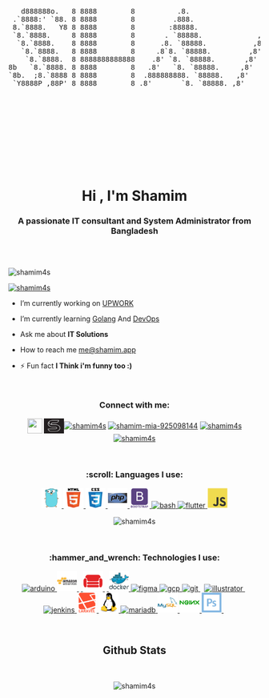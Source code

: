 <pre align="center">                                                                                                                             
   d888888o.   8 8888        8          .8.                   ,8.       ,8.           8 8888          ,8.       ,8.          
 .`8888:' `88. 8 8888        8         .888.                 ,888.     ,888.          8 8888         ,888.     ,888.         
 8.`8888.   Y8 8 8888        8        :88888.               .`8888.   .`8888.         8 8888        .`8888.   .`8888.        
 `8.`8888.     8 8888        8       . `88888.             ,8.`8888. ,8.`8888.        8 8888       ,8.`8888. ,8.`8888.       
  `8.`8888.    8 8888        8      .8. `88888.           ,8'8.`8888,8^8.`8888.       8 8888      ,8'8.`8888,8^8.`8888.      
   `8.`8888.   8 8888        8     .8`8. `88888.         ,8' `8.`8888' `8.`8888.      8 8888     ,8' `8.`8888' `8.`8888.     
    `8.`8888.  8 8888888888888    .8' `8. `88888.       ,8'   `8.`88'   `8.`8888.     8 8888    ,8'   `8.`88'   `8.`8888.    
8b   `8.`8888. 8 8888        8   .8'   `8. `88888.     ,8'     `8.`'     `8.`8888.    8 8888   ,8'     `8.`'     `8.`8888.   
`8b.  ;8.`8888 8 8888        8  .888888888. `88888.   ,8'       `8        `8.`8888.   8 8888  ,8'       `8        `8.`8888.  
 `Y8888P ,88P' 8 8888        8 .8'       `8. `88888. ,8'         `         `8.`8888.  8 8888 ,8'         `         `8.`8888. 
<p></p></pre>                                                                                                                                             
                                                                                                                                                   
                                                                                                                                                   
                                                                                                                                                   
                                                                                                                                                   
<h1 align="center">Hi , I'm Shamim</h1>
<h3 align="center">A passionate IT consultant and System Administrator from Bangladesh</h3>
<br />
<br />
<p align="left"> <img src="https://komarev.com/ghpvc/?username=shamim4s&label=Profile%20views&color=0e75b6&style=flat" alt="shamim4s" /> </p>

<p align="left"> <a href="https://twitter.com/shamim4s" target="blank"><img src="https://img.shields.io/twitter/follow/shamim4s?logo=twitter&style=for-the-badge" alt="shamim4s" /></a> </p>

- I’m currently working on [UPWORK](https://www.upwork.com/freelancers/~0126a9e3ea476741d8)

- I’m currently learning [Golang](https://golang.org/) And [DevOps](https://www.google.com/search?q=DevOps)

- Ask me about **IT Solutions**

- How to reach me [me@shamim.app](mailto:me@shamim.app)

- ⚡ Fun fact **I Think i'm funny too :)**

<br />

<h3 align="center">Connect with me:</h3>
<p align="center"><a href="mailto:me@shamim.app" target="blank"><img align="center" src="https://www.pngkey.com/png/full/84-840977_email-png-icon.png" height="30" width="30"/></a>&nbsp;<a href="https://shamim.app" target="blank"><img align="center" src="https://raw.githubusercontent.com/shamim4s/shamim4s/master/logo-s.jpg" height="30" width="40" /></a><a href="https://twitter.com/shamim4s" target="blank"><img align="center" src="https://raw.githubusercontent.com/rahuldkjain/github-profile-readme-generator/master/src/images/icons/Social/twitter.svg" alt="shamim4s" height="30" width="40" /></a>
<a href="https://linkedin.com/in/shamim-mia-925098144" target="blank"><img align="center" src="https://raw.githubusercontent.com/rahuldkjain/github-profile-readme-generator/master/src/images/icons/Social/linked-in-alt.svg" alt="shamim-mia-925098144" height="30" width="40" /></a>
<a href="https://fb.com/shamim4s" target="blank"><img align="center" src="https://raw.githubusercontent.com/rahuldkjain/github-profile-readme-generator/master/src/images/icons/Social/facebook.svg" alt="shamim4s" height="30" width="40" /></a>
<a href="https://instagram.com/shamim4s" target="blank"><img align="center" src="https://raw.githubusercontent.com/rahuldkjain/github-profile-readme-generator/master/src/images/icons/Social/instagram.svg" alt="shamim4s" height="30" width="40" /></a>
</p>


<br />


<h3 align="center">:scroll: Languages I use:</h3>
<p align="center"><a href="https://golang.org" target="_blank"> <img src="https://raw.githubusercontent.com/devicons/devicon/master/icons/go/go-original.svg" alt="go" width="40" height="40"/> </a><a href="https://www.w3.org/html/" target="_blank"> <img src="https://raw.githubusercontent.com/devicons/devicon/master/icons/html5/html5-original-wordmark.svg" alt="html5" width="40" height="40"/> </a><a href="https://www.w3schools.com/css/" target="_blank"> <img src="https://raw.githubusercontent.com/devicons/devicon/master/icons/css3/css3-original-wordmark.svg" alt="css3" width="40" height="40"/> </a><a href="https://www.php.net" target="_blank"> <img src="https://raw.githubusercontent.com/devicons/devicon/master/icons/php/php-original.svg" alt="php" width="40" height="40"/> </a><a href="https://getbootstrap.com" target="_blank"> <img src="https://raw.githubusercontent.com/devicons/devicon/master/icons/bootstrap/bootstrap-plain-wordmark.svg" alt="bootstrap" width="40" height="40"/> </a><a href="https://www.gnu.org/software/bash/" target="_blank"> <img src="https://www.vectorlogo.zone/logos/gnu_bash/gnu_bash-icon.svg" alt="bash" width="40" height="40"/> </a><a href="https://flutter.dev" target="_blank"> <img src="https://www.vectorlogo.zone/logos/flutterio/flutterio-icon.svg" alt="flutter" width="40" height="40"/> </a><a href="https://developer.mozilla.org/en-US/docs/Web/JavaScript" target="_blank"> <img src="https://raw.githubusercontent.com/devicons/devicon/master/icons/javascript/javascript-original.svg" alt="javascript" width="40" height="40"/> </a></p>

<p align="center"><img align="center" src="https://github-readme-stats.vercel.app/api/top-langs?username=shamim4s&show_icons=true&locale=en&layout=compact" alt="shamim4s" /></p>

<br />



<h3 align="center">:hammer_and_wrench: Technologies I use:</h3>
<p align="center"> <a href="https://www.arduino.cc/" target="_blank"> <img src="https://cdn.worldvectorlogo.com/logos/arduino-1.svg" alt="arduino" width="40" height="40"/> </a> <a href="https://aws.amazon.com" target="_blank"> <img src="https://raw.githubusercontent.com/devicons/devicon/master/icons/amazonwebservices/amazonwebservices-original-wordmark.svg" alt="aws" width="40" height="40"/> </a>  <a href="https://couchdb.apache.org/" target="_blank"> <img src="https://raw.githubusercontent.com/devicons/devicon/0d6c64dbbf311879f7d563bfc3ccf559f9ed111c/icons/couchdb/couchdb-original.svg" alt="couchdb" width="40" height="40"/> </a>  <a href="https://www.docker.com/" target="_blank"> <img src="https://raw.githubusercontent.com/devicons/devicon/master/icons/docker/docker-original-wordmark.svg" alt="docker" width="40" height="40"/> </a> <a href="https://www.figma.com/" target="_blank"> <img src="https://www.vectorlogo.zone/logos/figma/figma-icon.svg" alt="figma" width="40" height="40"/> </a> <a href="https://cloud.google.com" target="_blank"> <img src="https://www.vectorlogo.zone/logos/google_cloud/google_cloud-icon.svg" alt="gcp" width="40" height="40"/> </a> <a href="https://git-scm.com/" target="_blank"> <img src="https://www.vectorlogo.zone/logos/git-scm/git-scm-icon.svg" alt="git" width="40" height="40"/> </a>   <a href="https://www.adobe.com/in/products/illustrator.html" target="_blank"> <img src="https://www.vectorlogo.zone/logos/adobe_illustrator/adobe_illustrator-icon.svg" alt="illustrator" width="40" height="40"/> </a>  <a href="https://www.jenkins.io" target="_blank"> <img src="https://www.vectorlogo.zone/logos/jenkins/jenkins-icon.svg" alt="jenkins" width="40" height="40"/> </a> <a href="https://laravel.com/" target="_blank"> <img src="https://raw.githubusercontent.com/devicons/devicon/master/icons/laravel/laravel-plain-wordmark.svg" alt="laravel" width="40" height="40"/> </a> <a href="https://www.linux.org/" target="_blank"> <img src="https://raw.githubusercontent.com/devicons/devicon/master/icons/linux/linux-original.svg" alt="linux" width="40" height="40"/> </a> <a href="https://mariadb.org/" target="_blank"> <img src="https://www.vectorlogo.zone/logos/mariadb/mariadb-icon.svg" alt="mariadb" width="40" height="40"/> </a> <a href="https://www.mysql.com/" target="_blank"> <img src="https://raw.githubusercontent.com/devicons/devicon/master/icons/mysql/mysql-original-wordmark.svg" alt="mysql" width="40" height="40"/> </a> <a href="https://www.nginx.com" target="_blank"> <img src="https://raw.githubusercontent.com/devicons/devicon/master/icons/nginx/nginx-original.svg" alt="nginx" width="40" height="40"/> </a> <a href="https://www.photoshop.com/en" target="_blank"> <img src="https://raw.githubusercontent.com/devicons/devicon/master/icons/photoshop/photoshop-line.svg" alt="photoshop" width="40" height="40"/> </a>  </p>
<br />

<h2 align="center">Github Stats</h2>
<p align="center> <img  align="center" src="https://github-readme-stats.vercel.app/api?username=shamim4s&amp;show_icons=true&amp;count_private=true&amp;hide_border=true" /></p>

<br />
<p align="center"><img align="center" src="https://github-readme-streak-stats.herokuapp.com/?user=shamim4s&" alt="shamim4s" /></p>
<br />
<br />
                                                                                                                           
                                                                                                                           
                                                                                                                
                                                                                                                           
                                                                                                                           
